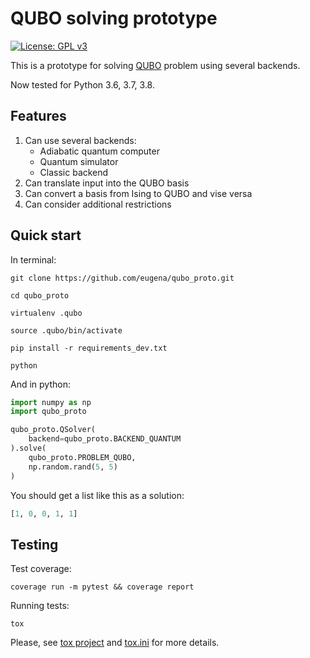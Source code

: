 QUBO solving prototype
======================

[![License: GPL v3](https://img.shields.io/badge/license-GPL%20v3-blue.svg)](LICENSE)

This is a prototype for solving [QUBO](https://en.wikipedia.org/wiki/Quadratic_unconstrained_binary_optimization) problem
using several backends.

Now tested for Python 3.6, 3.7, 3.8.

Features
--------
1. Can use several backends:
    * Adiabatic quantum computer
    * Quantum simulator
    * Classic backend
2. Can translate input into the QUBO basis
3. Can convert a basis from Ising to QUBO and vise versa
4. Can consider additional restrictions

Quick start
-----------

In terminal:

```shell
git clone https://github.com/eugena/qubo_proto.git

cd qubo_proto

virtualenv .qubo

source .qubo/bin/activate

pip install -r requirements_dev.txt

python
````

And in python:

```python
import numpy as np
import qubo_proto

qubo_proto.QSolver(
    backend=qubo_proto.BACKEND_QUANTUM
).solve(
    qubo_proto.PROBLEM_QUBO,
    np.random.rand(5, 5)
)
```
You should get a list like this as a solution:
```python
[1, 0, 0, 1, 1]
```

Testing
-------

Test coverage:

```shell
coverage run -m pytest && coverage report
```

Running tests:

```shell
tox
```

Please, see [tox project](https://tox.readthedocs.io/en/latest/) and [tox.ini](tox.ini) for more details.
